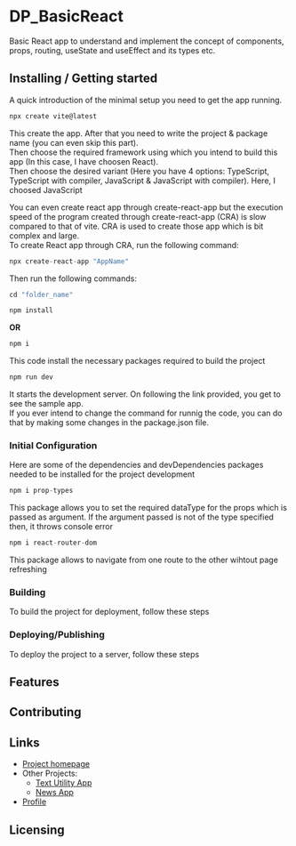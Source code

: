 # DP_BasicReact
Basic React app to understand and implement the concept of components, props, routing, useState and useEffect and its types etc.

## Installing / Getting started
A quick introduction of the minimal setup you need to get the app running.

``` js
npx create vite@latest
```
This create the app. After that you need to write the project & package name (you can even skip this part).
<br>Then choose the required framework using which you intend to build this app (In this case, I have choosen React).
<br>Then choose the desired variant (Here you have 4 options: TypeScript, TypeScript with compiler, JavaScript & JavaScript with compiler). Here, I choosed JavaScript

You can even create react app through create-react-app but the execution speed of the program created through create-react-app (CRA) is slow compared to that of vite. CRA is used to create those app which is bit complex and large.
<br>To create React app through CRA, run the following command:

``` js
npx create-react-app "AppName"
```

Then run the following commands:
``` js
cd "folder_name"
```

``` js
npm install
```
**OR**
``` js
npm i
```
This code install the necessary packages required to build the project
``` js
npm run dev
```
It starts the development server. On following the link provided, you get to see the sample app.
<br>If you ever intend to change the command for runnig the code, you can do that by making some changes in the package.json file.

### Initial Configuration
Here are some of the dependencies and devDependencies packages needed to be installed for the project development
``` js
npm i prop-types
```
This package allows you to set the required dataType for the props which is passed as argument. If the argument passed is not of the type specified then, it throws console error
``` js
npm i react-router-dom
```
This package allows to navigate from one route to the other wihtout page refreshing

[comment]: # (## Developing
In order to develop the project, follow these steps)

### Building
To build the project for deployment, follow these steps

### Deploying/Publishing
To deploy the project to a server, follow these steps

## Features

## Contributing

## Links
+ <a href = "https://github.com/Roshan9807950330/DP_BasicReact">Project homepage</a>
+ Other Projects:
  - <a href = "https://github.com/Roshan9807950330/Text-Utility-App">Text Utility App</a>
  - <a href = "https://github.com/Roshan9807950330/News-App">News App</a>
+ <a href = "https://github.com/Roshan9807950330">Profile</a>
  
## Licensing

